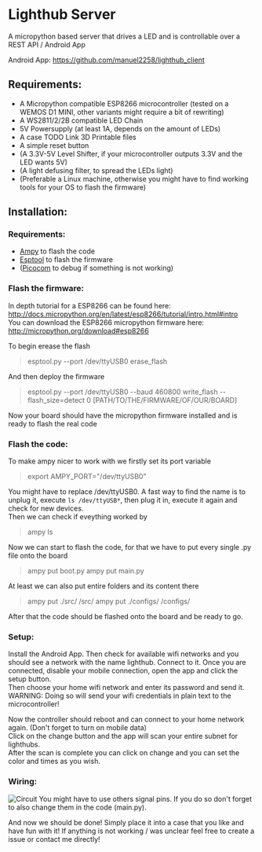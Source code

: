 # Lighthub Server
A micropython based server that drives a LED and is controllable over a REST API / Android App  

Android App: https://github.com/manuel2258/lighthub_client  

## Requirements:

* A Micropython compatible ESP8266 microcontroller (tested on a WEMOS D1 MINI, other variants might require a bit of rewriting)
* A WS2811/2/2B compatible LED Chain
* 5V Powersupply (at least 1A, depends on the amount of LEDs)
* A case TODO Link 3D Printable files
* A simple reset button
* (A 3.3V-5V Level Shifter, if your microcontroller outputs 3.3V and the LED wants 5V)
* (A light defusing filter, to spread the LEDs light)
* (Preferable a Linux machine, otherwise you might have to find working tools for your OS to flash the firmware)

## Installation:

### Requirements:

* [Ampy](https://github.com/pycampers/ampy) to flash the code 
* [Esptool](https://github.com/espressif/esptool) to flash the firmware
* ([Picocom](https://github.com/npat-efault/picocom) to debug if something is not working)

### Flash the firmware:

In depth tutorial for a ESP8266 can be found here: http://docs.micropython.org/en/latest/esp8266/tutorial/intro.html#intro  
You can download the ESP8266 micropython firmware here: http://micropython.org/download#esp8266  

To begin erease the flash
> esptool.py --port /dev/ttyUSB0 erase_flash

And then deploy the firmware
> esptool.py --port /dev/ttyUSB0 --baud 460800 write_flash --flash_size=detect 0 [PATH/TO/THE/FIRMWARE/OF/OUR/BOARD]

Now your board should have the micropython firmware installed and is ready to flash the real code

### Flash the code:

To make ampy nicer to work with we firstly set its port variable
> export AMPY_PORT="/dev/ttyUSB0"

You might have to replace /dev/ttyUSB0. A fast way to find the name is to unplug it, execute `ls /dev/ttyUSB*`, then plug it in, execute it again and check for new devices.  
Then we can check if eveything worked by
> ampy ls

Now we can start to flash the code, for that we have to put every single .py file onto the board  

> ampy put boot.py
> ampy put main.py

At least we can also put entire folders and its content there
> ampy put ./src/ /src/
> ampy put ./configs/ /configs/

After that the code should be flashed onto the board and be ready to go.

### Setup:

Install the Android App. Then check for available wifi networks and you should see a network with the name lighthub. Connect to it. 
Once you are connected, disable your mobile connection, open the app and click the setup button.  
Then choose your home wifi network and enter its password and send it.  
WARNING: Doing so will send your wifi credentials in plain text to the microcontroller!  
  
Now the controller should reboot and can connect to your home network again. (Don't forget to turn on mobile data)  
Click on the change button and the app will scan your entire subnet for lighthubs.  
After the scan is complete you can click on change and you can set the color and times as you wish. 

### Wiring:
![Circuit](https://i.ibb.co/B6DQpx0/circuit.png)
You might have to use others signal pins. If you do so don't forget to also change them in the code (main.py).  

And now we should be done! Simply place it into a case that you like and have fun with it!
If anything is not working / was unclear feel free to create a issue or contact me directly!
